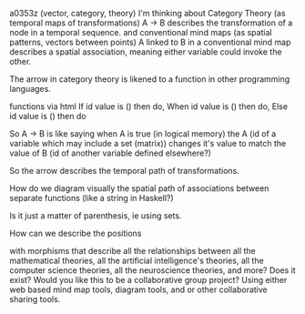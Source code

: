 a0353z
(vector, category, theory)
I'm thinking about Category Theory (as temporal maps of transformations)
A -> B describes the transformation of a node in a temporal sequence.
and conventional mind maps (as spatial patterns, vectors between points)
A linked to B in a conventional mind map describes a spatial association, meaning either variable could invoke the other.

The arrow in category theory is likened to a function in other programming languages.

functions via html
If id value is () then do,
When id value is () then do,
Else id value is () then do

So A -> B is like saying when A is true (in logical memory) the A (id of a variable which may include a set (matrix)) changes it's value to match the value of B (id of another variable defined elsewhere?)

So the arrow describes the temporal path of transformations.

How do we diagram visually the spatial path of associations between separate functions (like a string in Haskell?)

Is it just a matter of parenthesis, ie using sets.

How can we describe the positions

with morphisms that describe all the relationships between all the mathematical theories, all the artificial intelligence's theories, all the computer science theories, all the neuroscience theories, and more? Does it exist? Would you like this to be a collaborative group project? Using either web based mind map tools, diagram tools, and or other collaborative sharing tools. 

